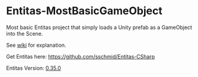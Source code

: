 # Entitas-MostBasicGameObject
Most basic Entitas project that simply loads a Unity prefab as a GameObject into the Scene.

See [wiki](https://github.com/JRSerjeant/Entitas-MostBasicGameObject/wiki) for explanation.

Get Entitas here: https://github.com/sschmid/Entitas-CSharp

Entitas Version: [0.35.0](https://github.com/sschmid/Entitas-CSharp/releases/tag/0.35.0)